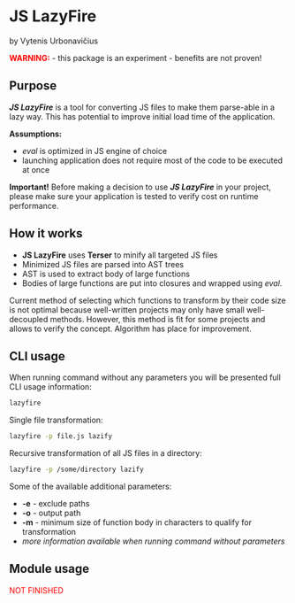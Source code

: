 # JS LazyFire

by Vytenis Urbonavičius

<span style="color: red">**WARNING:**</span> - this package is an experiment - benefits are not proven!

## Purpose

**_JS LazyFire_** is a tool for converting JS files to make them parse-able in a lazy way.
This has potential to improve initial load time of the application.

**Assumptions:**

- _eval_ is optimized in JS engine of choice
- launching application does not require most of the code to be executed at once

**Important!** Before making a decision to use **_JS LazyFire_** in your project, please make sure your application is tested to verify cost on runtime performance.

## How it works

- **JS LazyFire** uses **Terser** to minify all targeted JS files
- Minimized JS files are parsed into AST trees
- AST is used to extract body of large functions
- Bodies of large functions are put into closures and wrapped using _eval_.

Current method of selecting which functions to transform by their code size is not optimal because well-written projects may only have small well-decoupled methods. However, this method is fit for some projects and allows to verify the concept. Algorithm has place for improvement.

## CLI usage

When running command without any parameters you will be presented full CLI usage information:

```bash
lazyfire
```

Single file transformation:

```bash
lazyfire -p file.js lazify
```

Recursive transformation of all JS files in a directory:

```bash
lazyfire -p /some/directory lazify
```

Some of the available additional parameters:

- **-e** - exclude paths
- **-o** - output path
- **-m** - minimum size of function body in characters to qualify for transformation
- _more information available when running command without parameters_

## Module usage

<span style="color: red">NOT FINISHED</span>
